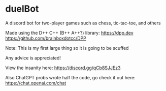 # duelBot
A discord bot for two-player games such as chess, tic-tac-toe, and others

Made using the D++ C++ (B++ A++?) library:
https://dpp.dev
https://github.com/brainboxdotcc/DPP

Note: This is my first large thing so it is going to be scuffed

Any advice is appreciated! 

View the insanity here: https://discord.gg/qCb8SJJEz3

Also ChatGPT probs wrote half the code, go check it out here: https://chat.openai.com/chat
